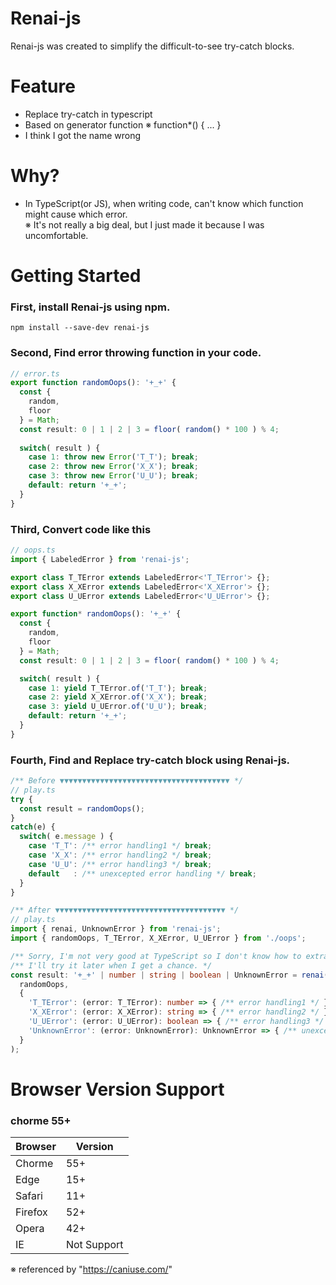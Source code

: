# Renai-js
Renai-js was created to simplify the difficult-to-see try-catch blocks.

# Feature
- Replace try-catch in typescript
- Based on generator function ※ function*() { ... }
- I think I got the name wrong

# Why?
- In TypeScript(or JS), when writing code, can't know which function might cause which error.   
  ※ It's not really a big deal, but I just made it because I was uncomfortable.

# Getting Started

### First, install Renai-js using npm.

```
npm install --save-dev renai-js
```

### Second, Find error throwing function in your code.
```typescript
// error.ts
export function randomOops(): '+_+' {
  const { 
    random, 
    floor 
  } = Math;
  const result: 0 | 1 | 2 | 3 = floor( random() * 100 ) % 4;
  
  switch( result ) {
    case 1: throw new Error('T_T'); break;
    case 2: throw new Error('X_X'); break;
    case 3: throw new Error('U_U'); break;
    default: return '+_+';
  }
}
```

### Third, Convert code like this
```typescript
// oops.ts
import { LabeledError } from 'renai-js';

export class T_TError extends LabeledError<'T_TError'> {};
export class X_XError extends LabeledError<'X_XError'> {};
export class U_UError extends LabeledError<'U_UError'> {};

export function* randomOops(): '+_+' {
  const { 
    random, 
    floor 
  } = Math;
  const result: 0 | 1 | 2 | 3 = floor( random() * 100 ) % 4;

  switch( result ) {
    case 1: yield T_TError.of('T_T'); break;
    case 2: yield X_XError.of('X_X'); break;
    case 3: yield U_UError.of('U_U'); break;
    default: return '+_+';
  }
}
```

### Fourth, Find and Replace try-catch block using Renai-js.
```typescript
/** Before ▼▼▼▼▼▼▼▼▼▼▼▼▼▼▼▼▼▼▼▼▼▼▼▼▼▼▼▼▼▼▼▼▼▼▼▼▼▼ */
// play.ts
try {
  const result = randomOops();
}
catch(e) {
  switch( e.message ) {
    case 'T_T': /** error handling1 */ break;
    case 'X_X': /** error handling2 */ break;
    case 'U_U': /** error handling3 */ break;
    default   : /** unexcepted error handling */ break;
  }
}

/** After ▼▼▼▼▼▼▼▼▼▼▼▼▼▼▼▼▼▼▼▼▼▼▼▼▼▼▼▼▼▼▼▼▼▼▼▼▼▼ */
// play.ts
import { renai, UnknownError } from 'renai-js';
import { randomOops, T_TError, X_XError, U_UError } from './oops';

/** Sorry, I'm not very good at TypeScript so I don't know how to extract the return value type, so it will come down to unknown. */
/** I'll try it later when I get a chance. */
const result: '+_+' | number | string | boolean | UnknownError = renai(
  randomOops,
  {
    'T_TError': (error: T_TError): number => { /** error handling1 */ },
    'X_XError': (error: X_XError): string => { /** error handling2 */ },
    'U_UError': (error: U_UError): boolean => { /** error handling3 */ },
    'UnknownError': (error: UnknownError): UnknownError => { /** unexcepted error handling */ }
  }
);
```

# Browser Version Support
### chorme 55+

| Browser | Version |
|----------------|-------------|
| Chorme | 55+ |
| Edge | 15+ |
| Safari | 11+ |
| Firefox | 52+ |
| Opera | 42+ |
| IE | Not Support |
※ referenced by "https://caniuse.com/"